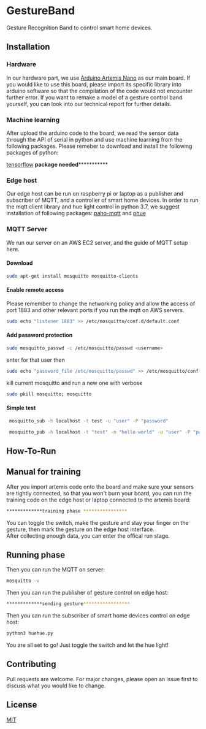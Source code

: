 # GestureBand
Gesture Recognition Band to control smart home devices.

## Installation

### Hardware
In our hardware part, we use [Arduino Artemis Nano](https://learn.sparkfun.com/tutorials/hookup-guide-for-the-sparkfun-redboard-artemis-nano?_ga=2.144815543.2093350757.1569892190-1172022337.1525715694
) as our main board. If you would like to use this board, please import its specific library into arduino software so that the compilation of the code would not encounter further error. If you want to remake a model of a gesture control band yourself, you can look into our technical report for further details. 


### Machine learning
After upload the arduino code to the board, we read the sensor data through the API of serial in python and use machine learning from the following packages. Please remeber to download and install the following packages of python:

 [tensorflow](https://www.tensorflow.org/install/pip?lang=python3)
 **************package needed*************************
 
 ### Edge host
 Our edge host can be run on raspberry pi or laptop as a publisher and subscriber of MQTT, and a controller of smart home devices. In order to run the mqtt client library and hue light control in python 3.7, we suggest installation of following packages:
 [paho-mqtt](https://pypi.org/project/paho-mqtt/) and [phue](https://github.com/studioimaginaire/phue)

### MQTT Server
We run our server on an AWS EC2 server, and the guide of MQTT setup here.

#### Download
```bash
sudo apt-get install mosquitto mosquitto-clients
```
#### Enable remote access 
Please remember to change the networking policy and allow the access of port 1883 and other relevant ports if you run the mqtt on AWS servers. 
```bash
sudo echo "listener 1883" >> /etc/mosquitto/conf.d/default.conf
```
#### Add password protection 
```bash
sudo mosquitto_passwd -c /etc/mosquitto/passwd <username>
```
 enter <password> for that user then
  
```bash
sudo echo "password_file /etc/mosquitto/passwd" >> /etc/mosquitto/conf.d/default.conf
```
kill current mosquitto and run a new one with verbose 

```bash
sudo pkill mosquitto; mosquitto
```

#### Simple test
```bash
 mosquitto_sub -h localhost -t test -u "user" -P "password"

 mosquitto_pub -h localhost -t "test" -m "hello world" -u "user" -P "password"
```

## How-To-Run

## Manual for training
After you import artemis code onto the board and make sure your sensors are tightly connected, so that you won't burn your board, you can run the training code on the edge host or laptop connected to the artemis board:
```bash
*************training phase ****************
```
You can toggle the switch, make the gesture and stay your finger on the gesture, then mark the gesture on the edge host interface.  
After collecting enough data, you can enter the offical run stage. 

## Running phase
Then you can run the MQTT on server:
``` bash
mosquitto -v
```
Then you can run the publisher of gesture control on edge host:
``` bash
*************sending gesture*****************
```
Then you can run the subscriber of smart home devices control on edge host:
``` bash
python3 huehue.py
```

You are all set to go! Just toggle the switch and let the hue light!

## Contributing
Pull requests are welcome. For major changes, please open an issue first to discuss what you would like to change.


## License
[MIT](https://choosealicense.com/licenses/mit/)

